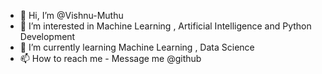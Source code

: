 - 👋 Hi, I’m @Vishnu-Muthu
- 👀 I’m interested in Machine Learning ,  Artificial Intelligence and Python Development
- 🌱 I’m currently learning Machine Learning , Data Science
- 📫 How to reach me - Message me @github 
